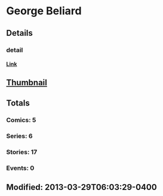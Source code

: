 # George  Beliard 
## Details
### detail
#### [Link](http://marvel.com/comics/creators/12309/george_beliard?utm_campaign=apiRef&utm_source=225578a89fc76f3d20fbffda5d17a88d)
## [Thumbnail](http://i.annihil.us/u/prod/marvel/i/mg/b/40/image_not_available.jpg)
## Totals
### Comics: 5
### Series: 6
### Stories: 17
### Events: 0
## Modified: 2013-03-29T06:03:29-0400